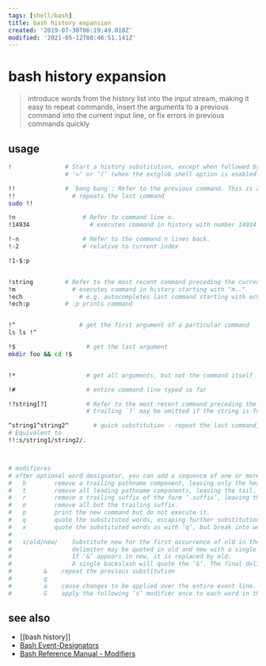 ```yaml
---
tags: [shell/bash]
title: bash history expansion
created: '2019-07-30T06:19:49.010Z'
modified: '2021-05-12T08:46:51.141Z'
---
```


# bash history expansion

> introduce words from the history list into the input stream, making it easy to repeat commands, insert the arguments to a previous command into the current input line, or fix errors in previous commands quickly

## usage
```sh
!               # Start a history substitution, except when followed by a space, tab, the end of the line, 
                # ‘=’ or ‘(’ (when the extglob shell option is enabled using the shopt builtin).

!!              # `bang bang`: Refer to the previous command. This is a synonym for ‘!-1’
!!		          # repeats the last command
sudo !!

!n                   # Refer to command line n.
!14934		           # executes command in history with number 14934

!-n                  # Refer to the command n lines back.
!-2                  # relative to current index

!1-$:p


!string         # Refer to the most recent command preceding the current position in the history list starting with string.
!m		          # executes command in history starting with "m.."
!ech		        # e.g. autocompletes last command starting with ech maybe echo something
!ech:p	        # :p prints command


!^                  # get the first argument of a particular command
ls ls !^

!$		              # get the last argument
mkdir foo && cd !$


!*                    # get all arguments, but not the command itself

!#                    # entire command line typed so far

!?string[?]           # Refer to the most recent command preceding the current position in the history list containing string. 
                      # trailing `?` may be omitted if the string is followed immediately by a newline

^string1^string2^       # quick substitution - repeat the last command, replacing string1 with string2
# Equivalent to 
!!:s/string1/string2/.



# modifieres
# after optional word designator, you can add a sequence of one or more of the following modifiers, each preceded by `:` 
#   h        remove a trailing pathname component, leaving only the head.
#   t        remove all leading pathname components, leaving the tail.
#   r        remove a trailing suffix of the form ‘.suffix’, leaving the basename.
#   e        remove all but the trailing suffix.
#   p        print the new command but do not execute it.
#   q        quote the substituted words, escaping further substitutions.
#   x        quote the substituted words as with ‘q’, but break into words at spaces, tabs, and newlines
#
#   s/old/new/    Substitute new for the first occurrence of old in the event line. Any delimiter may be used in place of `/`
#                 delimiter may be quoted in old and new with a single backslash. 
#                 If ‘&’ appears in new, it is replaced by old. 
#                 A single backslash will quote the ‘&’. The final delimiter is optional if it is the last character on the input line.
#         &    repeat the previous substitution
#         g
#         a    cause changes to be applied over the entire event line. Used in conjunction with ‘s’, as in gs/old/new/, or with ‘&’
#         G    apply the following ‘s’ modifier once to each word in the event
```

## see also
- [[bash history]]
- [Bash Event-Designators](https://www.gnu.org/savannah-checkouts/gnu/bash/manual/bash.html#Event-Designators)
- [Bash Reference Manual - Modifiers](https://www.gnu.org/savannah-checkouts/gnu/bash/manual/bash.html#Modifiers)
